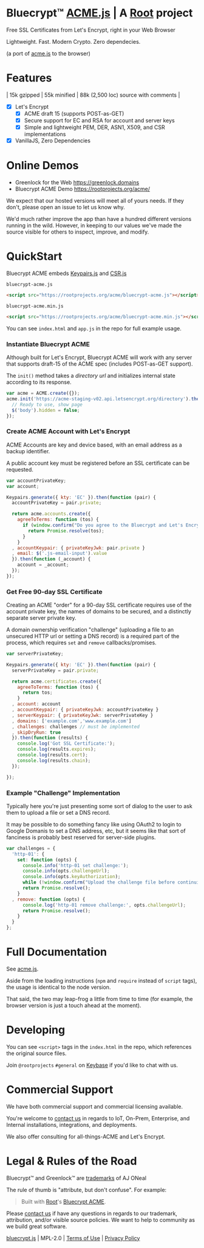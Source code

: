 # Bluecrypt&trade; [ACME.js](https://git.rootprojects.org/root/bluecrypt-acme.js) | A [Root](https://rootprojects.org/acme/) project

Free SSL Certificates from Let's Encrypt, right in your Web Browser

Lightweight. Fast. Modern Crypto. Zero dependecies.

(a port of [acme.js](https://git.coolaj86.com/coolaj86/acme-v2.js) to the browser)

# Features

| 15k gzipped | 55k minified | 88k (2,500 loc) source with comments |

* [x] Let's Encrypt
  * [x] ACME draft 15 (supports POST-as-GET)
  * [x] Secure support for EC and RSA for account and server keys
  * [x] Simple and lightweight PEM, DER, ASN1, X509, and CSR implementations
* [x] VanillaJS, Zero Dependencies

# Online Demos

* Greenlock for the Web <https://greenlock.domains>
* Bluecrypt ACME Demo <https://rootprojects.org/acme/>

We expect that our hosted versions will meet all of yours needs.
If they don't, please open an issue to let us know why.

We'd much rather improve the app than have a hundred different versions running in the wild.
However, in keeping to our values we've made the source visible for others to inspect, improve, and modify.

# QuickStart

Bluecrypt ACME embeds [Keypairs.js](https://git.rootprojects.org/root/bluecrypt-keypairs.js)
and [CSR.js](https://git.rootprojects.org/root/bluecrypt-csr.js)

`bluecrypt-acme.js`
```html
<script src="https://rootprojects.org/acme/bluecrypt-acme.js"></script>
```

`bluecrypt-acme.min.js`
```html
<script src="https://rootprojects.org/acme/bluecrypt-acme.min.js"></script>
```

You can see `index.html` and `app.js` in the repo for full example usage.

### Instantiate Bluecrypt ACME

Although built for Let's Encrypt, Bluecrypt ACME will work with any server
that supports draft-15 of the ACME spec (includes POST-as-GET support).

The `init()` method takes a _directory url_ and initializes internal state according to its response.

```js
var acme = ACME.create({});
acme.init('https://acme-staging-v02.api.letsencrypt.org/directory').then(function () {
  // Ready to use, show page
  $('body').hidden = false;
});
```

### Create ACME Account with Let's Encrypt

ACME Accounts are key and device based, with an email address as a backup identifier.

A public account key must be registered before an SSL certificate can be requested.

```js
var accountPrivateKey;
var account;

Keypairs.generate({ kty: 'EC' }).then(function (pair) {
  accountPrivateKey = pair.private;

  return acme.accounts.create({
    agreeToTerms: function (tos) {
      if (window.confirm("Do you agree to the Bluecrypt and Let's Encrypt Terms of Service?")) {
        return Promise.resolve(tos);
      }
    }
  , accountKeypair: { privateKeyJwk: pair.private }
  , email: $('.js-email-input').value
  }).then(function (_account) {
    account = _account;
  });
});
```

### Get Free 90-day SSL Certificate

Creating an ACME "order" for a 90-day SSL certificate requires use of the account private key,
the names of domains to be secured, and a distinctly separate server private key.

A domain ownership verification "challenge" (uploading a file to an unsecured HTTP url or setting a DNS record)
is a required part of the process, which requires `set` and `remove` callbacks/promises.

```js
var serverPrivateKey;

Keypairs.generate({ kty: 'EC' }).then(function (pair) {
  serverPrivateKey = pair.private;

  return acme.certificates.create({
    agreeToTerms: function (tos) {
      return tos;
    }
  , account: account
  , accountKeypair: { privateKeyJwk: accountPrivateKey }
  , serverKeypair: { privateKeyJwk: serverPrivateKey }
  , domains: ['example.com','www.example.com']
  , challenges: challenges // must be implemented
  , skipDryRun: true
  }).then(function (results) {
    console.log('Got SSL Certificate:');
    console.log(results.expires);
    console.log(results.cert);
    console.log(results.chain);
  });

});
```

### Example "Challenge" Implementation

Typically here you're just presenting some sort of dialog to the user to ask them to
upload a file or set a DNS record.

It may be possible to do something fancy like using OAuth2 to login to Google Domanis
to set a DNS address, etc, but it seems like that sort of fanciness is probably best
reserved for server-side plugins.

```js
var challenges = {
  'http-01': {
    set: function (opts) {
      console.info('http-01 set challenge:');
      console.info(opts.challengeUrl);
      console.info(opts.keyAuthorization);
      while (!window.confirm("Upload the challenge file before continuing.")) {}
      return Promise.resolve();
    }
  , remove: function (opts) {
      console.log('http-01 remove challenge:', opts.challengeUrl);
      return Promise.resolve();
    }
  }
};
```

# Full Documentation

See [acme.js](https://git.coolaj86.com/coolaj86/acme-v2.js).

Aside from the loading instructions (`npm` and `require` instead of `script` tags),
the usage is identical to the node version.

That said, the two may leap-frog a little from time to time
(for example, the browser version is just a touch ahead at the moment).

# Developing

You can see `<script>` tags in the `index.html` in the repo, which references the original
source files.

Join `@rootprojects` `#general` on [Keybase](https://keybase.io) if you'd like to chat with us.

# Commercial Support

We have both commercial support and commercial licensing available.

You're welcome to [contact us](mailto:aj@therootcompany.com) in regards to IoT, On-Prem,
Enterprise, and Internal installations, integrations, and deployments.

We also offer consulting for all-things-ACME and Let's Encrypt.

# Legal &amp; Rules of the Road

Bluecrypt&trade; and Greenlock&trade; are [trademarks](https://rootprojects.org/legal/#trademark) of AJ ONeal

The rule of thumb is "attribute, but don't confuse". For example:

> Built with [Root](https://rootprojects.org)'s [Bluecrypt ACME](https://git.rootprojects.org/root/bluecrypt-acme.js).

Please [contact us](mailto:aj@therootcompany.com) if have any questions in regards to our trademark,
attribution, and/or visible source policies. We want to help to community as we build great software.

[bluecrypt.js](https://git.coolaj86.com/coolaj86/bluecrypt.js) |
MPL-2.0 |
[Terms of Use](https://therootcompany.com/legal/#terms) |
[Privacy Policy](https://therootcompany.com/legal/#privacy)
